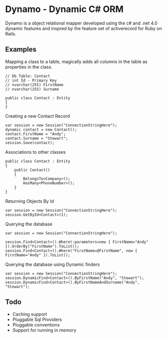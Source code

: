 Dynamo - Dynamic C# ORM 
=======================

Dynamo is a object relational mapper developed using the c# and .net 4.0 dynamic features and inspred by the feature set of activerecord for Ruby on Rails.

Examples
--------

Mapping a class to a table, magically adds all columns in the table as properties in the class.

	// Db Table: Contact
	// int Id - Primary Key
	// nvarchar(255) FirstName
	// nvarchar(255) Surname
	
	public class Contact : Entity
	{
	}

Creating a new Contact Record

	var session = new Session("ConnectionStringHere");
	dynamic contact = new Contact();
	contact.FirstName = "Andy";
	contact.Surname = "Stewart";
	session.Save(contact);

Associations to other classes

	public class Contact : Entity
	{
		public Contact()
		{
			BelongsTo<Company>();
			HasMany<PhoneNumber>();
		}
	}

Returning Objects By Id
	
	var session = new Session("ConnectionStringHere");
	session.GetById<Contact>(1);

Querying the database 
	
	var session = new Session("ConnectionStringHere");

	session.Find<Contact>().Where(:parameters=new { FirstName="Andy" }).OrderBy("FirstName").ToList();
	session.Find<Contact>().Where("FirstName=@FirstName", new { FirstName="Andy" }).ToList();


Querying the database using Dynamic finders
	
	var session = new Session("ConnectionStringHere");
	session.DynamicFind<Contact>().ByFirstName("Andy", "Stewart");
	session.DynamicFind<Contact>().ByFirstNameAndSurname("Andy", "Stewart");


Todo
----
- Caching support
- Pluggable Sql Providers
- Pluggable conventions
- Support for running in memory